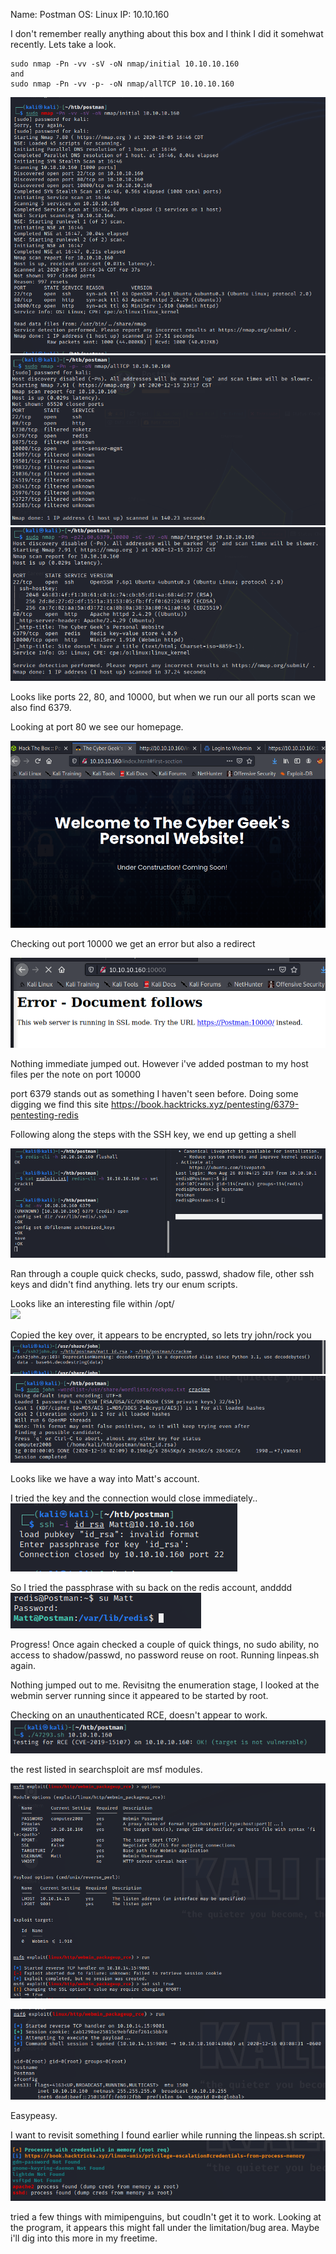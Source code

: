 Name: Postman
OS:   Linux
IP:   10.10.160

I don't remember really anything about this box and I think I did it somehwat recently.  Lets take a look.

    sudo nmap -Pn -vv -sV -oN nmap/initial 10.10.10.160
    and
    sudo nmap -Pn -vv -p- -oN nmap/allTCP 10.10.10.160
    
![](./72bb53f1506ca3a75dcd602b0186750f.png)
![](./5403fc3cf7750685a72f7376f38ff61b.png)
![](./c45060ea37cb28abe23a74781a5fadf5.png)

Looks like ports 22, 80, and 10000, but when we run our all ports scan we also find 6379.

Looking at port 80 we see our homepage.

![](./34e504d2859255e6ec592094e604491a.png)

Checking out port 10000 we get an error but also a redirect

![](./515e291aad8e6e95b850b194df974bbc.png)

Nothing immediate jumped out. However i've added postman to my host files per the note on port 10000

port 6379 stands out as something I haven't seen before. Doing some digging we find this site
https://book.hacktricks.xyz/pentesting/6379-pentesting-redis

Following along the steps with the SSH key, we end up getting a shell

![](./33d68f2449009c90877cdf1503230dda.png)

Ran through a couple quick checks, sudo, passwd, shadow file, other ssh keys and didn't find anything. lets try our enum scripts.

Looks like an interesting file within /opt/  
![](./3a57dbf582b870acf31c153f3e88dafe.png)

Copied the key over, it appears to be encrypted, so lets try john/rock you  
![](./0cb8b8d1eae586f28f3bb5b8625a14c7.png)
![](./f46a9bb8385e866927dd7aba3a56e15c.png)

Looks like we have a way into Matt's account.

I tried the key and the connection would close immediately..  
![](./4c10cb4402da95e0daed3f948d3e7e01.png)

So I tried the passphrase with su back on the redis account, andddd  
![](./95697ed29cfcfabd807e1a590fcb3c97.png)

Progress!
Once again checked a couple of quick things, no sudo ability, no access to shadow/passwd, no password reuse on root. Running linpeas.sh again.

Nothing jumped out to me. Revisitng the enumeration stage, I looked at the webmin server running since it appeared to be started by root.

Checking on an unauthenticated RCE, doesn't appear to work.  
![](./c614f0c5ffbcce0cb6351aef95448c3c.png)

the rest listed in searchsploit are msf modules.

![](./9a0a77054376e715ba7088d4162fed11.png)

![](./14484bbedb74afceabf70b38bd85a9a0.png)

Easypeasy.

I want to revisit something I found earlier while running the linpeas.sh script.  
![](./c615728e00daaba06c214de034e47bfd.png)

tried a few things with mimipenguins, but coudln't get it to work. Looking at the program, it appears this might fall under the limitation/bug area. Maybe i'll dig into this more in my freetime.
